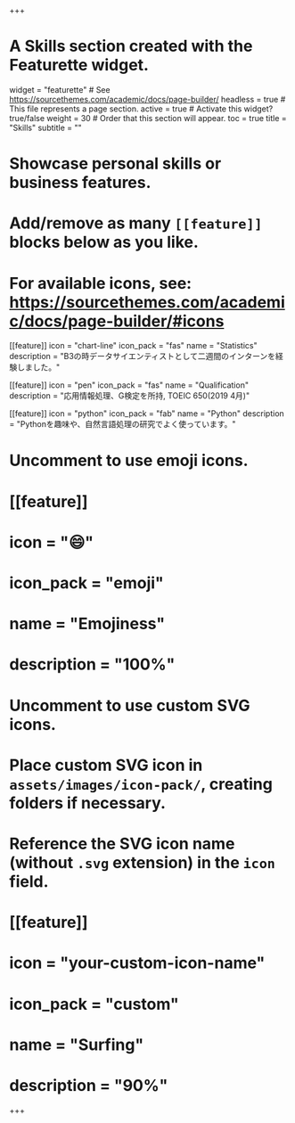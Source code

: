 +++
# A Skills section created with the Featurette widget.
widget = "featurette"  # See https://sourcethemes.com/academic/docs/page-builder/
headless = true  # This file represents a page section.
active = true  # Activate this widget? true/false
weight = 30  # Order that this section will appear.
toc = true
title = "Skills"
subtitle = ""



# Showcase personal skills or business features.
# 
# Add/remove as many `[[feature]]` blocks below as you like.
# 
# For available icons, see: https://sourcethemes.com/academic/docs/page-builder/#icons

  
[[feature]]
  icon = "chart-line"
  icon_pack = "fas"
  name = "Statistics"
  description = "B3の時データサイエンティストとして二週間のインターンを経験しました。"  

[[feature]]
  icon = "pen"
  icon_pack = "fas"
  name = "Qualification"
  description = "応用情報処理、G検定を所持, TOEIC 650(2019 4月)"  

[[feature]]
  icon = "python"
  icon_pack = "fab"
  name = "Python"
  description = "Pythonを趣味や、自然言語処理の研究でよく使っています。"   

# Uncomment to use emoji icons.
# [[feature]]
#  icon = ":smile:"
#  icon_pack = "emoji"
#  name = "Emojiness"
#  description = "100%"  

# Uncomment to use custom SVG icons.
# Place custom SVG icon in `assets/images/icon-pack/`, creating folders if necessary.
# Reference the SVG icon name (without `.svg` extension) in the `icon` field.
# [[feature]]
#  icon = "your-custom-icon-name"
#  icon_pack = "custom"
#  name = "Surfing"
#  description = "90%"

+++
